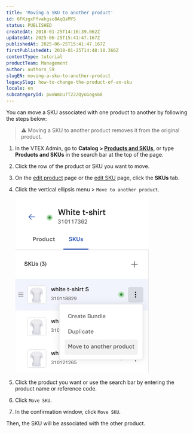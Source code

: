 ```yaml
---
title: 'Moving a SKU to another product'
id: 6FKzgxFfvakgsc8AqQsMYS
status: PUBLISHED
createdAt: 2018-01-25T14:16:39.062Z
updatedAt: 2025-06-25T15:41:47.167Z
publishedAt: 2025-06-25T15:41:47.167Z
firstPublishedAt: 2018-01-25T14:48:18.366Z
contentType: tutorial
productTeam: Management
author: authors_59
slugEN: moving-a-sku-to-another-product
legacySlug: how-to-change-the-product-of-an-sku
locale: en
subcategoryId: pwxWmUu7T222QyuGogs68
---
```


You can move a SKU associated with one product to another by following the steps below:

> ⚠️ Moving a SKU to another product removes it from the original product.

1. In the VTEX Admin, go to **Catalog > [Products and SKUs](https://help.vtex.com/en/tutorial/produtos-e-skus--2ig7TmROlirWirZjFWZ3By)**, or type **Products and SKUs** in the search bar at the top of the page.
2. Click the row of the product or SKU you want to move.
3. On the [edit product](https://help.vtex.com/en/tutorial/adicionar-ou-editar-produto--29IkdEu6GofCFlltsZh2H8) page or the [edit SKU](https://help.vtex.com/en/tutorial/adicionar-ou-editar-sku--4ryZ6J45kwn3jDiQBxGiiN) page, click the **SKUs** tab.
4. Click the vertical ellipsis menu > `Move to another product`.

    ![move_sku_product_EN](https://raw.githubusercontent.com/vtexdocs/help-center-content/refs/heads/main/docs/en/tutorials/catalog/products-and-skus/moving-a-sku-to-another-product_1.png)

5. Click the product you want or use the search bar by entering the product name or reference code.
6. Click `Move SKU`.
7. In the confirmation window, click `Move SKU`. 

Then, the SKU will be associated with the other product.

